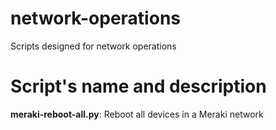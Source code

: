 # network-operations
Scripts designed for network operations

# Script's name and description

**meraki-reboot-all.py**: Reboot all devices in a Meraki network
